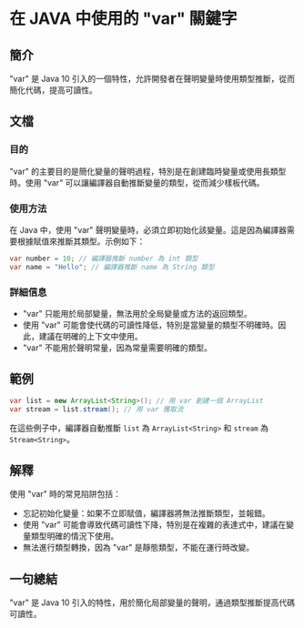 <!--
Meta Description: # 在 JAVA 中使用的 "var" 關鍵字 ## 簡介 "var" 是 Java 10 引入的一個特性，允許開發者在聲明變量時使用類型推斷，從而簡化代碼，提高可讀性。 ## 文檔 ### 目的 "var" 的主要目的是簡化變量的聲明過程，特別是在創建臨時變量或使用長類型時。使用 "var" 可以...
Meta Keywords: var, java, string, stream, list
-->

# 在 JAVA 中使用的 "var" 關鍵字

## 簡介
"var" 是 Java 10 引入的一個特性，允許開發者在聲明變量時使用類型推斷，從而簡化代碼，提高可讀性。

## 文檔
### 目的
"var" 的主要目的是簡化變量的聲明過程，特別是在創建臨時變量或使用長類型時。使用 "var" 可以讓編譯器自動推斷變量的類型，從而減少樣板代碼。

### 使用方法
在 Java 中，使用 "var" 聲明變量時，必須立即初始化該變量。這是因為編譯器需要根據賦值來推斷其類型。示例如下：

```java
var number = 10; // 編譯器推斷 number 為 int 類型
var name = "Hello"; // 編譯器推斷 name 為 String 類型
```

### 詳細信息
- "var" 只能用於局部變量，無法用於全局變量或方法的返回類型。
- 使用 "var" 可能會使代碼的可讀性降低，特別是當變量的類型不明確時。因此，建議在明確的上下文中使用。
- "var" 不能用於聲明常量，因為常量需要明確的類型。

## 範例
```java
var list = new ArrayList<String>(); // 用 var 創建一個 ArrayList
var stream = list.stream(); // 用 var 獲取流
```

在這些例子中，編譯器自動推斷 `list` 為 `ArrayList<String>` 和 `stream` 為 `Stream<String>`。

## 解釋
使用 "var" 時的常見陷阱包括：
- 忘記初始化變量：如果不立即賦值，編譯器將無法推斷類型，並報錯。
- 使用 "var" 可能會導致代碼可讀性下降，特別是在複雜的表達式中，建議在變量類型明確的情況下使用。
- 無法進行類型轉換，因為 "var" 是靜態類型，不能在運行時改變。

## 一句總結
"var" 是 Java 10 引入的特性，用於簡化局部變量的聲明，通過類型推斷提高代碼可讀性。